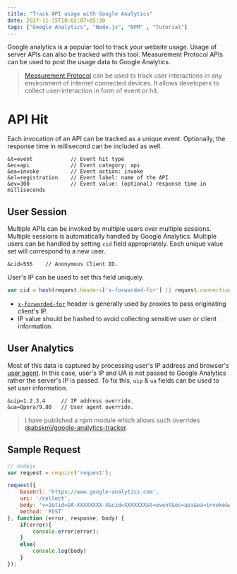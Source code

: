 ```yaml
---
title: "Track API usage with Google Analytics"
date: 2017-11-15T18:02:07+05:30
tags: ["Google Analytics", "Node.js", "NPM" , "Tutorial"]
---
```


Google analytics is a popular tool to track your website usage. Usage of server APIs can also be tracked with this tool. Measurement Protocol APIs can be used to post the usage data to Google Analytics.

> [Measurement Protocol](https://developers.google.com/analytics/devguides/collection/protocol/) can be used to track user interactions in any environment of internet connected devices. It allows developers to collect user-interaction in form of event or hit.

# API Hit
Each invocation of an API can be tracked as a unique event. Optionally, the response time in millisecond can be included as well.

```
&t=event            // Event hit type
&ec=api             // Event category: api
&ea=invoke          // Event action: invoke
&el=registration    // Event label: name of the API
&ev=300             // Event value: (optional) response time in milliseconds
```

## User Session
Multiple APIs can be invoked by multiple users over multiple sessions. Multiple sessions is automatically handled by Google Analytics. Multiple users can be handled by setting `cid` field appropriately. Each unique value set will correspond to a new user.

```
&cid=555    // Anonymous Client ID.
```

User's IP can be used to set this field uniquely.

```javascript
var cid = hash(request.headers['x-forwarded-for'] || request.connection.remoteAddress);
```

- [`x-forwarded-for`](https://en.wikipedia.org/wiki/X-Forwarded-For) header is generally used by proxies to pass originating client's IP.
- IP value should be hashed to avoid collecting sensitive user or client information.

## User Analytics
Most of this data is captured by processing user's IP address and browser's [user agent](https://en.wikipedia.org/wiki/User_agent). In this case, user's IP and UA is not passed to Google Analytics rather the server's IP is passed. To fix this, `uip` & `ua` fields can be used to set user information.

```
&uip=1.2.3.4     // IP address override.
&ua=Opera/9.80   // User agent override.
```

> I have published a npm module which allows such overrides [@abskmj/google-analytics-tracker](https://www.npmjs.com/package/@abskmj/google-analytics-tracker).

## Sample Request

```javascript
// nodejs
var request = require('request');

request({
    baseUrl: 'https://www.google-analytics.com',
    uri: '/collect',
    body: 'v=1&tid=UA-XXXXXXXX-X&cid=XXXXXXX&t=event&ec=api&ea=invoke&el=registration&ev=300&uip=1.2.3.4&ua=Opera/9.80',
    method: 'POST'
}, function (error, response, body) {
    if(error){
        console.error(error);
    }
    else{
        console.log(body)
    }
});
```